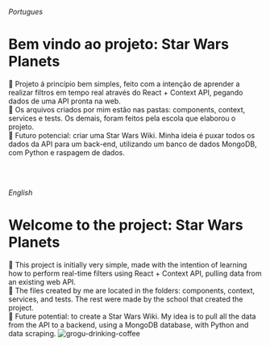 <i>Portugues</i>
<h1> Bem vindo ao projeto: Star Wars Planets</h1>

🌱 Projeto á princípio bem simples, feito com a intenção de aprender a realizar filtros em tempo real através do React + Context API, pegando dados de uma API pronta na web.
<br>
📁 Os arquivos criados por mim estão nas pastas: components, context, services e tests. Os demais, foram feitos pela escola que elaborou o projeto.
<br>
🤖 Futuro potencial: criar uma Star Wars Wiki. Minha ideia é puxar todos os dados da API para um back-end, utilizando um banco de dados MongoDB, com Python e raspagem de dados.

<br>
<br>

<i>English</i>
<h1> Welcome to the project: Star Wars Planets</h1>
🌱 This project is initially very simple, made with the intention of learning how to perform real-time filters using React + Context API, pulling data from an existing web API.
<br>
📁 The files created by me are located in the folders: components, context, services, and tests. The rest were made by the school that created the project.
<br>
🤖 Future potential: to create a Star Wars Wiki. My idea is to pull all the data from the API to a backend, using a MongoDB database, with Python and data scraping.

<img alt="grogu-drinking-coffee" src="https://media.tenor.com/4COAupmwhmUAAAAd/baby-yoda.gif">